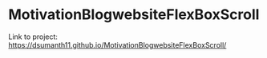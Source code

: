 # MotivationBlogwebsiteFlexBoxScroll
Link to project:
https://dsumanth11.github.io/MotivationBlogwebsiteFlexBoxScroll/
